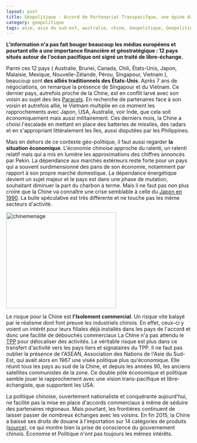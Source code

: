 ```yaml
---
layout: post
title: Géopolitique - Accord de Partenariat Transpacifque, une épine dans la botte chinoise ?
category: geopolitique
tags: asie, asie du sud-est, australie, chine, Geopolitique, Geopolitique, japon, TPP, usa, vietnam
---
```

**L'information n'a pas fait bouger beaucoup les médias européens et pourtant elle a une importance financière et géostratégique : 12 pays situés autour de l'océan pacifique ont signé un traité de libre-échange.**

Parmi ces 12 pays ( Australie, Brunei, Canada, Chili, États-Unis, Japon, Malaisie, Mexique, Nouvelle-Zélande, Pérou, Singapour, Vietnam ), beaucoup sont **des alliés traditionnels des États-Unis**. Après 7 ans de négociations, on remarque la présence de Singapour et du Vietnam. Ce dernier pays, autrefois proche de la Chine, est en conflit larvé avec son voisin au sujet des iles <a href="https://icezine.wordpress.com/2014/07/07/vietnam-china-paracels/">Paracels</a>. En recherche de partenaires face à son voisin et autrefois allié, le Vietnam multiplie en ce moment les rapprochements avec Japon, USA, Australie, voir Inde, que cela soit économiquement mais aussi militairement. Ces derniers mois, la Chine a choisi l'escalade en mettant en place des batteries de missiles, des radars et en s'appropriant littéralement les îles, aussi disputées par les Philippines.

Mais en dehors de ce contexte géo-politique, il faut aussi regarder **la situation économique**. L'économie chinoise approche du ralenti, un ralenti relatif mais qui a mis en lumière les approximations des chiffres annoncés par Pekin. La dépendance aux marchés extérieurs reste forte pour un pays qui a souvent surdimensionné des pans de son économie, notamment par rapport à son propre marché domestique. La dépendance énergétique devient un sujet majeur et le pays est dans une phase de mutation, souhaitant diminuer la part du charbon à terme. Mais il ne faut pas non plus croire que la Chine va connaître une crise semblable à celle du <a href="https://fr.wikipedia.org/wiki/Bulle_sp%C3%A9culative_japonaise">Japon en 1990</a>. La bulle spéculative est très différente et ne touche pas les même secteurs d'activité.

<img class="alignnone size-medium wp-image-18304" src="http://cheziceman.files.wordpress.com/2016/02/chinemenage.jpg?w=300" alt="chinemenage" width="300" height="262" />

Le risque pour la Chine est **l'Isolement commercial**. Un risque vite balayé par le réalisme dont font preuve les industriels chinois. En effet, ceux-ci y voient un intérêt pour leurs filiales déjà installés dans les pays de l'accord et donc une facilité de débouchés commerciaux La Chine n'a pas attendu le <a href="https://en.wikipedia.org/wiki/Trans-Pacific_Partnership">TPP</a> pour délocaliser des activités. Le véritable risque est plus dans ce transfert d'activité vers les pays tiers et signataires du TPP. Il ne faut pas oublier la présence de l'ASEAN, Association des Nations de l'Asie du Sud-Est, qui avait alors en 1967 une visée politique plus qu'économique. Elle réunit tous les pays au sud de la Chine, et depuis les années 90, les anciens satellites communistes de la zone. Ce double pôle économique et politique semble jouer le rapprochement avec une vision trans-pacifique et libre-échangiste, que supportent les USA.

La politique chinoise, ouvertement nationaliste et conquérante aujourd'hui, ne facilite pas la mise en place d'accords commerciaux à même de séduire des partenaires régionaux. Mais pourtant, les frontières continuent de laisser passer de nombreux échanges avec les voisins. En fin 2015, la Chine a baissé ses droits de douane à l'importation sur 14 catégories de produits (<a href="http://www.china-briefing.com/news/2015/06/12/baisse-des-droits-de-douane-a-limportation-sur-plusieurs-produits-de-consommation.html">source</a>), ce qui montre bien la prise de conscience du gouvernement chinois. Economie et Politique n'ont pas toujours les mêmes intérêts.
